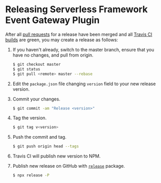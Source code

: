 # Releasing Serverless Framework Event Gateway Plugin

After all [pull requests](https://github.com/serverless/serverless-event-gateway-plugin/pulls) for a release have been merged and all [Travis CI builds](https://travis-ci.org/serverless/serverless-event-gateway-plugin) are green, you may create a release as follows:

1. If you haven't already, switch to the master branch, ensure that you have no changes, and pull from origin.

    ```sh
    $ git checkout master
    $ git status
    $ git pull <remote> master --rebase
    ```

1. Edit the `package.json` file changing `version` field to your new release version.

1. Commit your changes.

    ```sh
    $ git commit -am "Release <version>"
    ```

1. Tag the version.

    ```sh
    $ git tag v<version>
    ```

1. Push the commit and tag.

    ```sh
    $ git push origin head --tags
    ```

1. Travis CI will publish new version to NPM.

1. Publish new release on GitHub with [`release`](https://github.com/zeit/release) package.

    ```sh
    $ npx release -P
    ```
